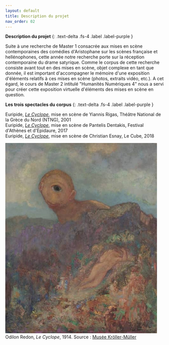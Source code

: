 ```yaml
---
layout: default
title: Description du projet
nav_order: 02
---
```


**Description du projet**
{: .text-delta .fs-4 .label .label-purple }

Suite à une recherche de Master 1 consacrée aux mises en scène contemporaines des comédies d'Aristophane sur les scènes française et hellénophones,
cette année notre recherche porte sur la réception contemporaine du drame satyrique.
Comme le corpus de cette recherche consiste avant tout en des mises en scène, objet complexe en tant que donnée,
il est important d'accompagner le mémoire d'une exposition d'éléments relatifs à ces mises en scène
(photos, extraits vidéo, etc.).
A cet égard, le cours de Master 2 intitulé "Humanités Numériques 4" nous a servi pour créer
cette exposition virtuelle d'éléments des mises en scène en question.


**Les trois spectacles du corpus**
{: .text-delta .fs-4 .label .label-purple }

  Euripide, [*Le Cyclope*](https://www.ntng.gr/default.aspx?lang=en-GB&page=2&production=5584), mise en scène de Yiannis Rigas, Théâtre National de la Grèce du Nord (NTNG), 2001\
  Euripide, [*Le Cyclope*](http://aefestival.gr/festival_events/pantelis-dentakis-2017/?lang=en), mise en scène de Pantelis Dentakis, Festival d'Athènes et d'Epidaure, 2017\
  Euripide, [*Le Cyclope*](https://lecube.labellemeuniere.fr/en/residences/le-cyclope), mise en scène de Christian Esnay, Le Cube, 2018


  ![](../assets/images/cyclops_redon.jpg)\
  Odilon Redon, *Le Cyclope*, 1914. Source : [Musée Kröller-Müller](https://krollermuller.nl/en/odilon-redon-the-cyclops-1)
